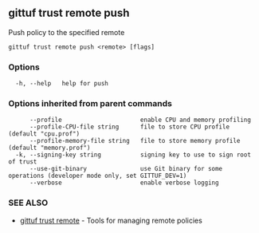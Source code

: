 ## gittuf trust remote push

Push policy to the specified remote

```
gittuf trust remote push <remote> [flags]
```

### Options

```
  -h, --help   help for push
```

### Options inherited from parent commands

```
      --profile                      enable CPU and memory profiling
      --profile-CPU-file string      file to store CPU profile (default "cpu.prof")
      --profile-memory-file string   file to store memory profile (default "memory.prof")
  -k, --signing-key string           signing key to use to sign root of trust
      --use-git-binary               use Git binary for some operations (developer mode only, set GITTUF_DEV=1)
      --verbose                      enable verbose logging
```

### SEE ALSO

* [gittuf trust remote](gittuf_trust_remote.md)	 - Tools for managing remote policies

